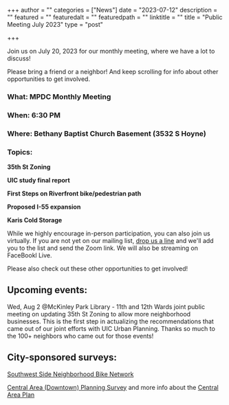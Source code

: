 +++
author = ""
categories = ["News"]
date = "2023-07-12"
description = ""
featured = ""
featuredalt = ""
featuredpath = ""
linktitle = ""
title = "Public Meeting July 2023"
type = "post"

+++ 

Join us on July 20, 2023 for our monthly meeting, where we have a lot to discuss! 

Please bring a friend or a neighbor! And keep scrolling for info about other opportunities to get involved.

### What: MPDC Monthly Meeting

### When: 6:30 PM

### Where: Bethany Baptist Church Basement (3532 S Hoyne)

### Topics:

**35th St Zoning**

**UIC study final report** 

**First Steps on Riverfront bike/pedestrian path**

**Proposed I-55 expansion**

**Karis Cold Storage**


While we highly encourage in-person participation, you can also join us virtually. If you are not yet on our mailing list,  <a href="mailto:mckinleyparkdevelopmentcouncil@gmail.com?Subject=Inquiry%20from%20Website" target="_top">drop us a line</a> and we'll add you to the list and send the Zoom link. We will also be streaming on FaceBookl Live. 

Please also check out these other opportunities to get involved!

## Upcoming events: 

Wed, Aug 2 @McKinley Park Library  - 11th and 12th Wards joint public meeting on updating 35th St Zoning to allow more neighborhood businesses. This is the first step in actualizing the recommendations that came out of our joint efforts with UIC Urban Planning.  Thanks so much to the 100+ neighbors who came out for those events!

## City-sponsored surveys:
[Southwest Side Neighborhood Bike Network](https://chicagocompletestreets.org/portfolio/southwest-side-neighborhood-bike-network/)

[Central Area (Downtown) Planning Survey](https://www.surveymonkey.com/r/CAP2024) and more info about the [Central Area Plan](https://www.chicago.gov/city/en/sites/central-area-plan/home.html)